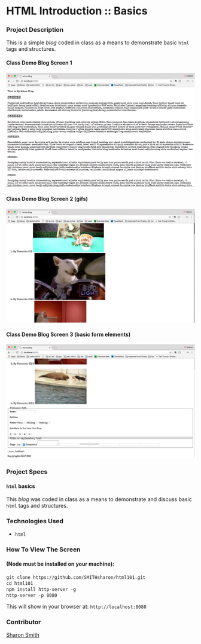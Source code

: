 # HTML Introduction :: Basics

### Project Description 
This is a simple *blog* coded in class as a means to demonstrate basic `html` tags and structures. 


#### Class Demo Blog Screen 1
![Class Demo Blog Screen 1](https://raw.githubusercontent.com/SMITHsharon/html101/screens/screens/Class%20Demo%20Blog%20Screen%201.png)

#### Class Demo Blog Screen 2 (gifs)
![Class Demo Blog Screen 2 (gifs)](https://raw.githubusercontent.com/SMITHsharon/html101/screens/screens/Class%20Demo%20Blog%20Screen%202.png)

#### Class Demo Blog Screen 3 (basic form elements)
![Class Demo Blog Screen 3 (basic form elements)](https://raw.githubusercontent.com/SMITHsharon/html101/screens/screens/Class%20Demo%20Blog%20Screen%203.png)


### Project Specs
#### `html` basics
This *blog* was coded in class as a means to demonstrate and discuss basic `html` tags and structures. 


### Technologies Used
- `html`


### How To View The Screen 
#### (Node must be installed on your machine):
```
git clone https://github.com/SMITHsharon/html101.git
cd html101
npm install http-server -g
http-server -p 8080
```

This will show in your browser at: `http://localhost:8080`


### Contributor
[Sharon Smith](https://github.com/SMITHsharon)
